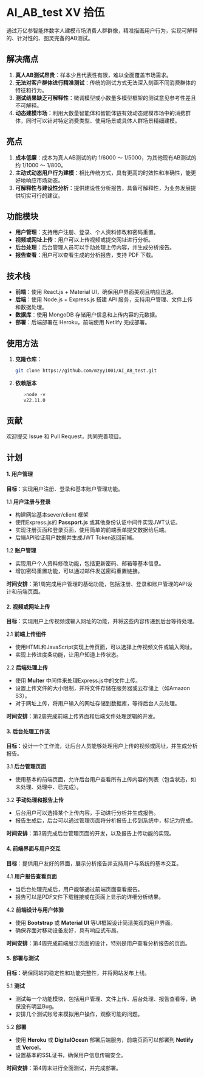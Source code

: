 # AI_AB_test XV 拾伍

通过万亿参智能体数字人建模市场消费人群群像，精准描画用户行为，实现可解释的、针对性的、图灵完备的AB测试。

## 解决痛点
1. **真人AB测试昂贵**：样本少且代表性有限，难以全面覆盖市场需求。
2. **无法对客户群体进行精准测试**：传统的测试方式无法深入刻画不同消费群体的特征和行为。
3. **测试结果缺乏可解释性**：微调模型或小数量多模型框架的测试意见参考性差且不可解释。
4. **动态建模市场**：利用大数量智能体和智能体链有效动态建模市场中的消费群体，同时可以针对特定消费类型、使用场景或具体人群场景精细建模。

## 亮点
1. **成本低廉**：成本为真人AB测试的约 1/6000 ～ 1/5000，为其他现有AB测试的约 1/1000 ～ 1/800。
2. **主动式动态用户行为建模**：相比传统方式，具有更高的时效性和准确性，能更好地响应市场动态。
3. **可解释性与建设性分析**：提供建设性分析报告，具备可解释性，为业务发展提供切实可行的建议。

## 功能模块
- **用户管理**：支持用户注册、登录、个人资料修改和密码重置。
- **视频或网址上传**：用户可以上传视频或提交网址进行分析。
- **后台处理**：后台管理人员可以手动处理上传内容，并生成分析报告。
- **报告查看**：用户可以查看生成的分析报告，支持 PDF 下载。

## 技术栈
- **前端**：使用 React.js + Material UI，确保用户界面美观且响应迅速。
- **后端**：使用 Node.js + Express.js 搭建 API 服务，支持用户管理、文件上传和数据处理。
- **数据库**：使用 MongoDB 存储用户信息和上传内容的元数据。
- **部署**：后端部署在 Heroku，前端使用 Netlify 完成部署。

## 使用方法
1. **克隆仓库**：
   ```sh
   git clone https://github.com/mzyy1001/AI_AB_test.git
   ```
2. **依赖版本**
   ```sh
      >node -v
      v22.11.0
   ```
## 贡献
欢迎提交 Issue 和 Pull Request，共同完善项目。


## 计划

#### 1. 用户管理

**目标**：实现用户注册、登录和基本账户管理功能。

1.1 **用户注册与登录**
- 构建网站基本sever/client 框架
- 使用Express.js的 **Passport.js** 或其他身份认证中间件实现JWT认证。
- 实现注册页面和登录页面，使用简单的前端表单提交数据给后端。
- 后端API验证用户数据并生成JWT Token返回前端。

1.2 **账户管理**

- 实现用户个人资料修改功能，包括更新密码、邮箱等基本信息。
- 增加密码重置功能，可以通过邮件发送密码重置链接。

**时间安排**：第1周完成用户管理的基础功能，包括注册、登录和账户管理的API设计和前端页面。

#### 2. 视频或网址上传

**目标**：实现用户上传视频或输入网址的功能，并将这些内容传递到后台等待处理。

2.1 **前端上传组件**

- 使用HTML和JavaScript实现上传页面，可以选择上传视频文件或输入网址。
- 实现上传进度条功能，让用户知道上传状态。

2.2 **后端处理上传**

- 使用 **Multer** 中间件来处理Express.js中的文件上传。
- 设置上传文件的大小限制，并将文件存储在服务器或云存储上（如Amazon S3）。
- 对于网址上传，将用户输入的网址存储到数据库，等待后台人员处理。

**时间安排**：第2周完成前端上传界面和后端文件处理逻辑的开发。

#### 3. 后台处理工作流

**目标**：设计一个工作流，让后台人员能够处理用户上传的视频或网址，并生成分析报告。

3.1 **后台管理页面**

- 使用基本的前端页面，允许后台用户查看所有上传内容的列表（包含状态，如未处理、处理中、已完成）。

3.2 **手动处理和报告上传**

- 后台用户可以选择某个上传内容，手动进行分析并生成报告。
- 报告生成后，后台可以通过管理页面将分析报告上传到系统中，标记为完成。

**时间安排**：第3周完成后台管理页面的开发，以及报告上传功能的实现。

#### 4. 前端界面与用户交互

**目标**：提供用户友好的界面，展示分析报告并支持用户与系统的基本交互。

4.1 **用户报告查看页面**

- 当后台处理完成后，用户能够通过前端页面查看报告。
- 报告可以是PDF文件下载链接或在页面上显示的详细分析结果。

4.2 **前端设计与用户体验**

- 使用 **Bootstrap** 或 **Material UI** 等UI框架设计简洁美观的用户界面。
- 确保界面对移动设备友好，具有响应式布局。

**时间安排**：第4周完成前端展示页面的设计，特别是用户查看分析报告的页面。

#### 5. 部署与测试

**目标**：确保网站的稳定性和功能完整性，并将网站发布上线。

5.1 **测试**

- 测试每一个功能模块，包括用户管理、文件上传、后台处理、报告查看等，确保没有明显Bug。
- 安排几个测试账号来模拟用户操作，观察可能的问题。

5.2 **部署**

- 使用 **Heroku** 或 **DigitalOcean** 部署后端服务，前端页面可以部署到 **Netlify** 或 **Vercel**。
- 设置基本的SSL证书，确保用户信息传输安全。

**时间安排**：第4周末进行全面测试，并完成部署。
